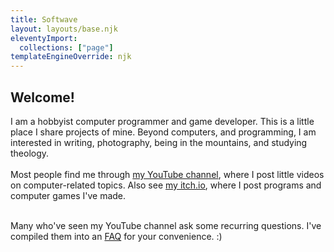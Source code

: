 ```yaml
---
title: Softwave
layout: layouts/base.njk
eleventyImport:
  collections: ["page"]
templateEngineOverride: njk
---
```

<div class="wrapper">
</div>

<h2>Welcome!</h2>

I am a hobbyist computer programmer and game developer. This is a little place I share projects of mine. Beyond computers, and programming, I am interested in writing, photography, being in the mountains, and studying theology. 
</br></br>
Most people find me through <a href="https://www.youtube.com/@softwave1662">my YouTube channel</a>, where I post little videos on computer-related topics. Also see <a href="https://softwave.itch.io/">my itch.io</a>, where I post programs and computer games I've made. </br></br>

Many who've seen my YouTube channel ask some recurring questions. I've compiled them into an <a href="/FAQ/">FAQ</a> for your convenience. :)
